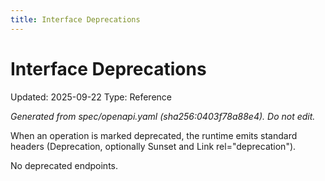 ```yaml
---
title: Interface Deprecations
---
```


# Interface Deprecations
Updated: 2025-09-22
Type: Reference

_Generated from spec/openapi.yaml (sha256:0403f78a88e4). Do not edit._

When an operation is marked deprecated, the runtime emits standard headers (Deprecation, optionally Sunset and Link rel="deprecation").

No deprecated endpoints.
